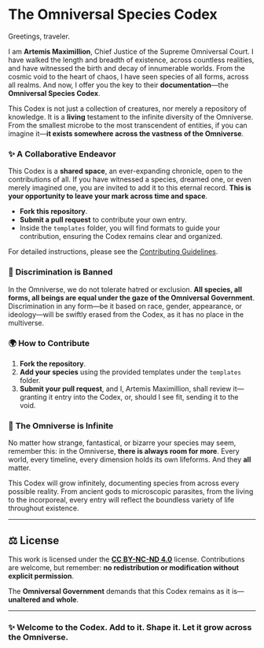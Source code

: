 # The Omniversal Species Codex

Greetings, traveler.

I am **Artemis Maximillion**, Chief Justice of the Supreme Omniversal Court. I have walked the length and breadth of existence, across countless realities, and have witnessed the birth and decay of innumerable worlds. From the cosmic void to the heart of chaos, I have seen species of all forms, across all realms. And now, I offer you the key to their **documentation**—the **Omniversal Species Codex**.

This Codex is not just a collection of creatures, nor merely a repository of knowledge. It is a **living** testament to the infinite diversity of the Omniverse. From the smallest microbe to the most transcendent of entities, if you can imagine it—**it exists somewhere across the vastness of the Omniverse**.

### ✨ **A Collaborative Endeavor**
This Codex is a **shared space**, an ever-expanding chronicle, open to the contributions of all. If you have witnessed a species, dreamed one, or even merely imagined one, you are invited to add it to this eternal record. **This is your opportunity to leave your mark across time and space**.

- **Fork this repository**.
- **Submit a pull request** to contribute your own entry.
- Inside the `templates` folder, you will find formats to guide your contribution, ensuring the Codex remains clear and organized.

For detailed instructions, please see the [Contributing Guidelines](contribute).

### 🔱 **Discrimination is Banned**
In the Omniverse, we do not tolerate hatred or exclusion. **All species, all forms, all beings are equal under the gaze of the Omniversal Government**. Discrimination in any form—be it based on race, gender, appearance, or ideology—will be swiftly erased from the Codex, as it has no place in the multiverse.

### 🌍 **How to Contribute**
1. **Fork the repository**.
2. **Add your species** using the provided templates under the `templates` folder.
3. **Submit your pull request**, and I, Artemis Maximillion, shall review it—granting it entry into the Codex, or, should I see fit, sending it to the void.

### 🌌 **The Omniverse is Infinite**
No matter how strange, fantastical, or bizarre your species may seem, remember this: in the Omniverse, **there is always room for more**. Every world, every timeline, every dimension holds its own lifeforms. And they **all** matter.

This Codex will grow infinitely, documenting species from across every possible reality. From ancient gods to microscopic parasites, from the living to the incorporeal, every entry will reflect the boundless variety of life throughout existence.

---

## ⚖️ **License**
This work is licensed under the **[CC BY-NC-ND 4.0](https://creativecommons.org/licenses/by-nc-nd/4.0/)** license. Contributions are welcome, but remember: **no redistribution or modification without explicit permission**.

The **Omniversal Government** demands that this Codex remains as it is—**unaltered and whole**.

---

### ✨ **Welcome to the Codex. Add to it. Shape it. Let it grow across the Omniverse.**
